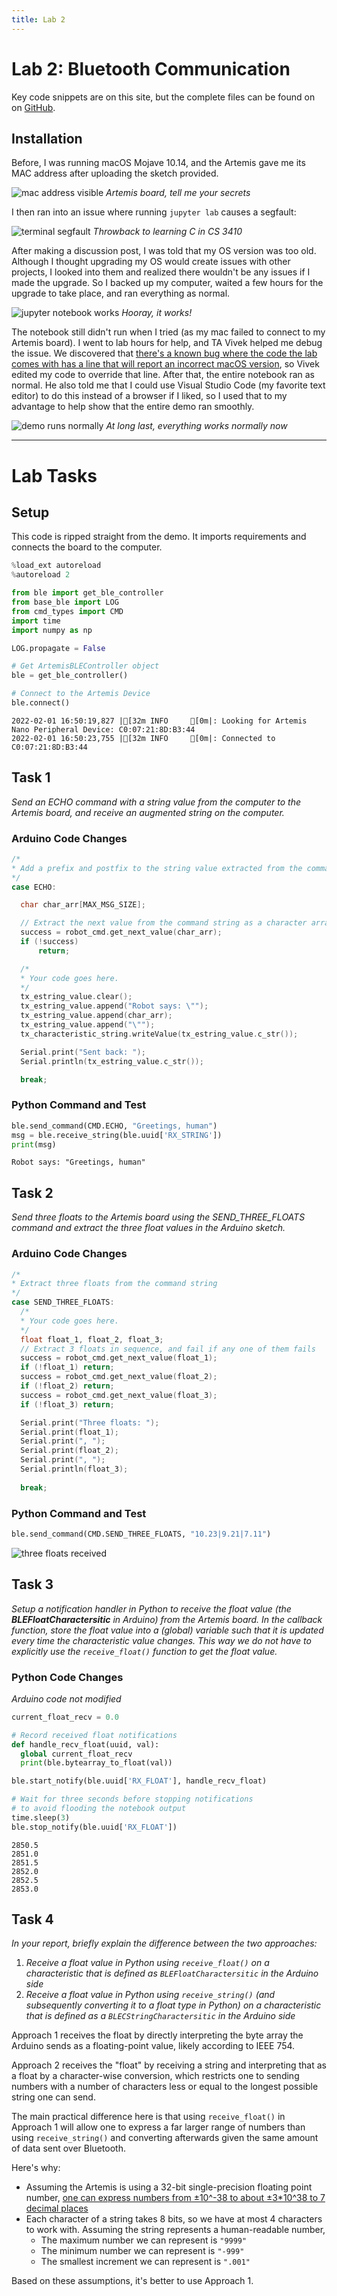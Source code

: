 ```yaml
---
title: Lab 2
---
```


# Lab 2: Bluetooth Communication

Key code snippets are on this site, but the complete files can be found on on [GitHub](https://github.com/slawrence100/ece4960-fast-robots-code/tree/main/lab02).

## Installation

Before, I was running macOS Mojave 10.14, and the Artemis gave me its MAC address after uploading the sketch provided.

![mac address visible](lab02_photos/mac-address-OK.png)
*Artemis board, tell me your secrets*

I then ran into an issue where running `jupyter lab` causes a segfault:

![terminal segfault](lab02_photos/jupyter-segfault.png)
*Throwback to learning C in CS 3410*

After making a discussion post, I was told that my OS version was too old. Although I thought upgrading my OS would create issues with other projects, I looked into them and realized there wouldn't be any issues if I made the upgrade. So I backed up my computer, waited a few hours for the upgrade to take place, and ran everything as normal.

![jupyter notebook works](lab02_photos/jupyter-notebook-OK.png)
*Hooray, it works!*

The notebook still didn't run when I tried (as my mac failed to connect to my Artemis board). I went to lab hours for help, and TA Vivek helped me debug the issue. We discovered that [there's a known bug where the code the lab comes with has a line that will report an incorrect macOS version](https://stackoverflow.com/questions/65290242/pythons-platform-mac-ver-reports-incorrect-macos-version), so Vivek edited my code to override that line. After that, the entire notebook ran as normal. He also told me that I could use Visual Studio Code (my favorite text editor) to do this instead of a browser if I liked, so I used that to my advantage to help show that the entire demo ran smoothly.

![demo runs normally](lab02_photos/full-demo-notebook-OK.png)
*At long last, everything works normally now*

---

# Lab Tasks

## Setup
This code is ripped straight from the demo. It imports requirements and connects the board to the computer.


```python
%load_ext autoreload
%autoreload 2

from ble import get_ble_controller
from base_ble import LOG
from cmd_types import CMD
import time
import numpy as np

LOG.propagate = False

# Get ArtemisBLEController object
ble = get_ble_controller()

# Connect to the Artemis Device
ble.connect()
```

    2022-02-01 16:50:19,827 |[32m INFO     [0m|: Looking for Artemis Nano Peripheral Device: C0:07:21:8D:B3:44
    2022-02-01 16:50:23,755 |[32m INFO     [0m|: Connected to C0:07:21:8D:B3:44


## Task 1
*Send an ECHO command with a string value from the computer to the Artemis board, and receive an augmented string on the computer.*

### Arduino Code Changes
```cpp
/*
* Add a prefix and postfix to the string value extracted from the command string
*/
case ECHO:

  char char_arr[MAX_MSG_SIZE];

  // Extract the next value from the command string as a character array
  success = robot_cmd.get_next_value(char_arr);
  if (!success)
      return;

  /*
  * Your code goes here.
  */
  tx_estring_value.clear();
  tx_estring_value.append("Robot says: \"");
  tx_estring_value.append(char_arr);
  tx_estring_value.append("\"");
  tx_characteristic_string.writeValue(tx_estring_value.c_str());

  Serial.print("Sent back: ");
  Serial.println(tx_estring_value.c_str());

  break;
```

### Python Command and Test


```python
ble.send_command(CMD.ECHO, "Greetings, human")
msg = ble.receive_string(ble.uuid['RX_STRING'])
print(msg)
```

    Robot says: "Greetings, human"


## Task 2
*Send three floats to the Artemis board using the SEND_THREE_FLOATS command and extract the three float values in the Arduino sketch.*

### Arduino Code Changes
```cpp
/*
* Extract three floats from the command string
*/
case SEND_THREE_FLOATS:
  /*
  * Your code goes here.
  */
  float float_1, float_2, float_3;
  // Extract 3 floats in sequence, and fail if any one of them fails
  success = robot_cmd.get_next_value(float_1);
  if (!float_1) return;
  success = robot_cmd.get_next_value(float_2);
  if (!float_2) return;
  success = robot_cmd.get_next_value(float_3);
  if (!float_3) return;

  Serial.print("Three floats: ");
  Serial.print(float_1);
  Serial.print(", ");
  Serial.print(float_2);
  Serial.print(", ");
  Serial.println(float_3);
  
  break;
```

### Python Command and Test


```python
ble.send_command(CMD.SEND_THREE_FLOATS, "10.23|9.21|7.11")
```

![three floats received](lab02_photos/three-floats.png)

## Task 3
*Setup a notification handler in Python to receive the float value (the **BLEFloatCharactersitic** in Arduino) from the Artemis board. In the callback function, store the float value into a (global) variable such that it is updated every time the characteristic value changes. This way we do not have to explicitly use the `receive_float()` function to get the float value.*

### Python Code Changes
*Arduino code not modified*


```python
current_float_recv = 0.0

# Record received float notifications 
def handle_recv_float(uuid, val):
  global current_float_recv
  print(ble.bytearray_to_float(val))

ble.start_notify(ble.uuid['RX_FLOAT'], handle_recv_float)

# Wait for three seconds before stopping notifications
# to avoid flooding the notebook output
time.sleep(3)
ble.stop_notify(ble.uuid['RX_FLOAT'])
```

    2850.5
    2851.0
    2851.5
    2852.0
    2852.5
    2853.0


## Task 4
*In your report, briefly explain the difference between the two approaches:*

  1. *Receive a float value in Python using `receive_float()` on a characteristic that is defined as `BLEFloatCharactersitic` in the Arduino side*
  2. *Receive a float value in Python using `receive_string()` (and subsequently converting it to a float type in Python) on a characteristic that is defined as a `BLECStringCharactersitic` in the Arduino side*


Approach 1 receives the float by directly interpreting the byte array the Arduino sends as a floating-point value, likely according to IEEE 754.

Approach 2 receives the "float" by receiving a string and interpreting that as a float by a character-wise conversion, which restricts one to sending numbers with a number of characters less or equal to the longest possible string one can send.

The main practical difference here is that using `receive_float()` in Approach 1 will allow one to express a far larger range of numbers than using `receive_string()` and converting afterwards given the same amount of data sent over Bluetooth. 

Here's why:
- Assuming the Artemis is using a 32-bit single-precision floating point number, [one can express numbers from ±10^-38 to about ±3*10^38 to 7 decimal places](https://en.wikipedia.org/wiki/Single-precision_floating-point_format)
- Each character of a string takes 8 bits, so we have at most 4 characters to work with. Assuming the string represents a human-readable number,
  - The maximum number we can represent is `"9999"`
  - The minimum number we can represent is `"-999"`
  - The smallest increment we can represent is `".001"`

Based on these assumptions, it's better to use Approach 1.
